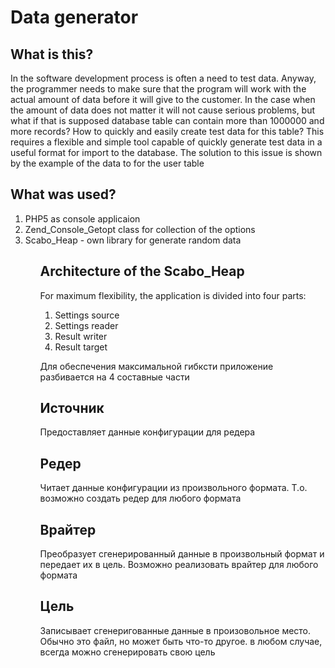 <h1>Data generator</h1>

<h2>What is this?</h2>
<p>In the software development process is often a need to test data. Anyway, the programmer needs to make sure that the program will work with the actual amount of data before it will give to the customer. In the case when the amount of data does not matter it will not cause serious problems, but what if that is supposed database table can contain more than 1000000 and more records?  How to quickly and easily create test data for this table? This requires a flexible and simple tool capable of quickly generate test data in a useful format for import to the database. The solution to this issue is shown by the example of the data to for the user table</p>

<h2>What was used?</h2>
<ol>
<li>PHP5 as console applicaion</li>
<li>Zend_Console_Getopt class for collection of the options</li>
<li>Scabo_Heap - own library for generate random data</li>
<ol>

<h2>Architecture of the Scabo_Heap</h2>
<p>For maximum flexibility, the application is divided into four parts:</p>
<ol>
<li>Settings source</li>
<li>Settings reader</li>
<li>Result writer</li>
<li>Result target</li>
</ol>
<p>Для обеспечения максимальной гибксти приложение разбивается на 4 составные части</p>

<h2>Источник</h2>
<p>Предоставляет данные конфигурации для редера</p>

<h2>Редер</h2>
<p>Читает данные конфигурации из произвольного формата. Т.о. возможно создать редер для любого формата</p>

<h2>Врайтер</h2>
<p>Преобразует сгенерированный данные в произвольный формат и передает их в цель. Возможно реализовать врайтер для любого формата</p>

<h2>Цель</h2>
<p>Записывает сгенеригованные данные в произовольное место. Обычно это файл, но
может быть что-то другое. в любом случае, всегда можно сгенерировать свою цель</p>
